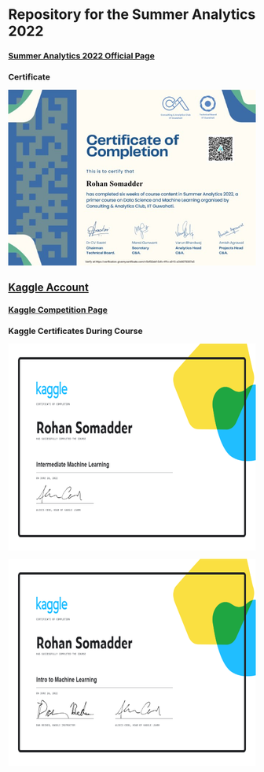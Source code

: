 # Repository for the Summer Analytics 2022
### [Summer Analytics 2022 Official Page](https://iitg.ac.in/sa/caciitg/sa22/)

### Certificate

![Certificate](Certificate_small.jpg)
## [Kaggle Account](https://www.kaggle.com/rohansomadder)
### [Kaggle Competition Page](https://www.kaggle.com/competitions/sa2022)

### Kaggle Certificates During Course

<img align = "center" src="Intermediate_Machine_Learning.png" width="654" height = "420" />
<br></br>
<img align = "center" src="Intro_to_Machine_Learning.png" width="654" height = "420" />